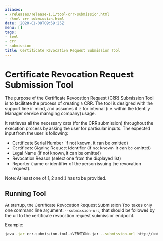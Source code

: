 ```yaml
---
aliases:
- /releases/release-1.1/tool-crr-submission.html
- /tool-crr-submission.html
date: '2020-01-08T09:59:25Z'
menu: []
tags:
- tool
- crr
- submission
title: Certificate Revocation Request Submission Tool
---
```



# Certificate Revocation Request Submission Tool

The purpose of the Certificate Revocation Request (CRR) Submission Tool is to facilitate the process of creating a CRR.
The tool is designed with the support line in mind, and assumes it is for internal (i.e. within the Identity Manager service managing company) usage.

It retrieves all the necessary data (for the CRR submission) throughout the execution process by asking the user for particular inputs.
The expected input from the user is following:


* Certificate Serial Number (if not known, it can be omitted)
* Certificate Signing Request Identifier (if not known, it can be omitted)
* Legal Name (if not known, it can be omitted)
* Revocation Reason (select one from the displayed list)
* Reporter (name or identifier of the person issuing the revocation request).

Note: At least one of 1, 2 and 3 has to be provided.


## Running Tool

At startup, the Certificate Revocation Request Submission Tool takes only one command line argument: `--submission-url`,
that should be followed by the url to the certificate revocation request submission endpoint.

Example:

```bash
java -jar crr-submission-tool-<VERSION>.jar --submission-url http://<<CORDA_DOMAIN>>/certificate-revocation-request
```

